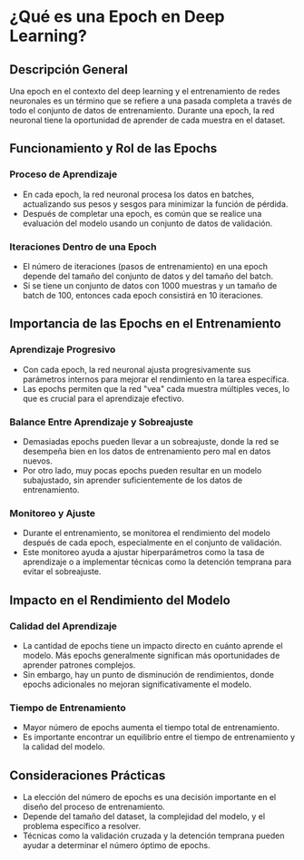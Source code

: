 # ¿Qué es una Epoch en Deep Learning?

## Descripción General

Una epoch en el contexto del deep learning y el entrenamiento de redes neuronales es un término que se refiere a una pasada completa a través de todo el conjunto de datos de entrenamiento. Durante una epoch, la red neuronal tiene la oportunidad de aprender de cada muestra en el dataset.

## Funcionamiento y Rol de las Epochs

### Proceso de Aprendizaje

- En cada epoch, la red neuronal procesa los datos en batches, actualizando sus pesos y sesgos para minimizar la función de pérdida.
- Después de completar una epoch, es común que se realice una evaluación del modelo usando un conjunto de datos de validación.

### Iteraciones Dentro de una Epoch

- El número de iteraciones (pasos de entrenamiento) en una epoch depende del tamaño del conjunto de datos y del tamaño del batch.
- Si se tiene un conjunto de datos con 1000 muestras y un tamaño de batch de 100, entonces cada epoch consistirá en 10 iteraciones.

## Importancia de las Epochs en el Entrenamiento

### Aprendizaje Progresivo

- Con cada epoch, la red neuronal ajusta progresivamente sus parámetros internos para mejorar el rendimiento en la tarea específica.
- Las epochs permiten que la red "vea" cada muestra múltiples veces, lo que es crucial para el aprendizaje efectivo.

### Balance Entre Aprendizaje y Sobreajuste

- Demasiadas epochs pueden llevar a un sobreajuste, donde la red se desempeña bien en los datos de entrenamiento pero mal en datos nuevos.
- Por otro lado, muy pocas epochs pueden resultar en un modelo subajustado, sin aprender suficientemente de los datos de entrenamiento.

### Monitoreo y Ajuste

- Durante el entrenamiento, se monitorea el rendimiento del modelo después de cada epoch, especialmente en el conjunto de validación.
- Este monitoreo ayuda a ajustar hiperparámetros como la tasa de aprendizaje o a implementar técnicas como la detención temprana para evitar el sobreajuste.

## Impacto en el Rendimiento del Modelo

### Calidad del Aprendizaje

- La cantidad de epochs tiene un impacto directo en cuánto aprende el modelo. Más epochs generalmente significan más oportunidades de aprender patrones complejos.
- Sin embargo, hay un punto de disminución de rendimientos, donde epochs adicionales no mejoran significativamente el modelo.

### Tiempo de Entrenamiento

- Mayor número de epochs aumenta el tiempo total de entrenamiento.
- Es importante encontrar un equilibrio entre el tiempo de entrenamiento y la calidad del modelo.

## Consideraciones Prácticas

- La elección del número de epochs es una decisión importante en el diseño del proceso de entrenamiento.
- Depende del tamaño del dataset, la complejidad del modelo, y el problema específico a resolver.
- Técnicas como la validación cruzada y la detención temprana pueden ayudar a determinar el número óptimo de epochs.
